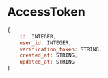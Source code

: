 # AccessToken

```js
{
	id: INTEGER,
	user_id: INTEGER,
	verification_token: STRING,
	created_at: STRING,
	updated_at: STRING
}
```
